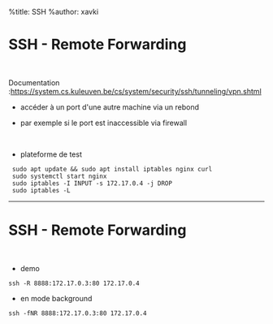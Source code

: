 %title: SSH
%author: xavki


# SSH - Remote Forwarding


<br>

Documentation :https://system.cs.kuleuven.be/cs/system/security/ssh/tunneling/vpn.shtml

* accéder à un port d'une autre machine via un rebond

* par exemple si le port est inaccessible via firewall

<br>

* plateforme de test

```
 sudo apt update && sudo apt install iptables nginx curl
 sudo systemctl start nginx
 sudo iptables -I INPUT -s 172.17.0.4 -j DROP
 sudo iptables -L
```

-------------------------------------------------------------------

# SSH - Remote Forwarding


<br>

* demo

```
ssh -R 8888:172.17.0.3:80 172.17.0.4
```

* en mode background

```
ssh -fNR 8888:172.17.0.3:80 172.17.0.4
```
